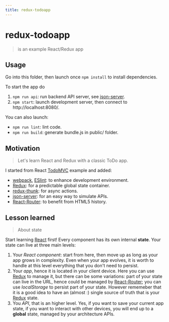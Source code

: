 ```yaml
---
title: redux-todoapp
---
```

# redux-todoapp

> is an example React/Redux app

## Usage

Go into this folder, then launch once `npm install` to install dependencies.

To start the app do

1. `npm run api`: run backend API server, see [json-server].
2. `npm start`: launch development server, then connect to http://localhost:8080/.

You can also launch:

* `npm run lint`: lint code.
* `npm run build`: generate bundle.js in public/ folder.

## Motivation

> Let's learn React and Redux with a classic ToDo app.

I started from React [TodoMVC] example and added:

* [webpack], [ESlint]: to enhance development environment.
* [Redux]: for a predictable global state container.
* [redux-thunk]: for async actions.
* [json-server]: for an easy way to simulate APIs.
* [React-Router]: to benefit from HTML5 history.

## Lesson learned

> About state

Start learning [React] first! Every component has its own internal **state**. Your state can live at three main levels:

1. Your *React component*: start from here, then move up as long as your app grows in complexity. Even when your app evolves, it is worth to handle at this level everything that you don't need to persist.
2. Your *app*, hence it is located in your client device. Here you can use [Redux] to manage it, but there can be some variations: part of your state can live in the URL, hence could be managed by [React-Router]; you can use *localStorage* to persist part of your state. However rememeber that it is a good idea to have an (almost :) single source of truth that is your [Redux] state.
3. You *API*, that is an higher level. Yes, if you want to save your current app state, if you want to interact with other devices, you will end up to a **global** state, managed by your architecture APIs.

[ESlint]: http://eslint.org/
[webpack]: https://webpack.github.io/
[React]: https://facebook.github.io/react/
[Redux]: http://redux.js.org/
[React-Router]: https://reacttraining.com/react-router/
[json-server]: https://github.com/typicode/json-server
[redux-thunk]: https://github.com/gaearon/redux-thunk
[TodoMVC]: http://todomvc.com/
